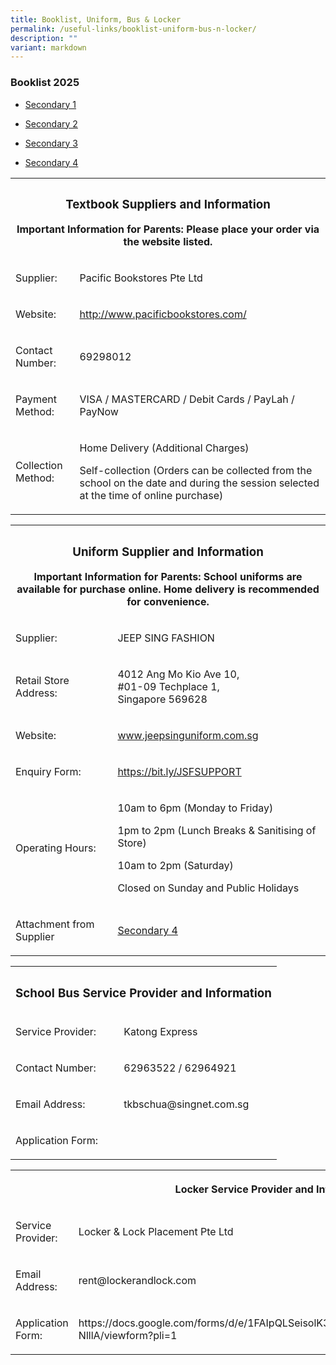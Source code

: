 ```yaml
---
title: Booklist, Uniform, Bus & Locker
permalink: /useful-links/booklist-uniform-bus-n-locker/
description: ""
variant: markdown
---
```

<h3>Booklist 2025</h3>
<ul data-tight="true" class="tight">
<li>
<a href="https://drive.google.com/file/d/1ulKNEY6gQwMrSi3lJnYuenIgZ1qB26lK/view?usp=sharing" target="_blank" rel="noopener"></a><p><a href="https://drive.google.com/file/d/1ulKNEY6gQwMrSi3lJnYuenIgZ1qB26lK/view?usp=sharing" target="_blank" rel="noopener">Secondary 1</a></p>
</li>
<li>
<a href="https://drive.google.com/file/d/1VfGi6MaGLjfliSFemCfQSjHkDK8F19nM/view?usp=sharing" target="_blank" rel="noopener"></a><p><a href="https://drive.google.com/file/d/1VfGi6MaGLjfliSFemCfQSjHkDK8F19nM/view?usp=sharing" target="_blank" rel="noopener">Secondary 2</a></p>
</li>
<li>
<a href="https://drive.google.com/file/d/16sTiyh2geuoKGSBG_0l4X5WR_U19ZJSs/view?usp=sharing" target="_blank" rel="noopener"></a><p><a href="https://drive.google.com/file/d/16sTiyh2geuoKGSBG_0l4X5WR_U19ZJSs/view?usp=sharing" target="_blank" rel="noopener">Secondary 3</a></p>
</li>
<li>
<a href="https://drive.google.com/file/d/1Z6zrgU-yKwnD31QWpT7nkF0yol460hPa/view?usp=sharing" target="_blank" rel="noopener"></a><p><a href="https://drive.google.com/file/d/1Z6zrgU-yKwnD31QWpT7nkF0yol460hPa/view?usp=sharing" target="_blank" rel="noopener">Secondary 4</a></p>
<p></p>
</li>
</ul>
<table style="minWidth: 50px">
<colgroup>
<col>
<col>
</colgroup>
<tbody>
<tr>
<th rowspan="1" colspan="2">
<h3>Textbook Suppliers and Information</h3>
<p></p>
<p>Important Information for Parents: Please place your order via the website
listed.</p>
</th>
</tr>
<tr>
<td rowspan="1" colspan="1">
<p>Supplier:</p>
</td>
<td rowspan="1" colspan="1">
<p>Pacific Bookstores Pte Ltd</p>
</td>
</tr>
<tr>
<td rowspan="1" colspan="1">
<p>Website:</p>
</td>
<td rowspan="1" colspan="1">
<p><a href="http://www.pacificbookstores.com/" rel="noopener noreferrer nofollow" target="_blank">http://www.pacificbookstores.com/</a>
</p>
</td>
</tr>
<tr>
<td rowspan="1" colspan="1">
<p>Contact Number:</p>
</td>
<td rowspan="1" colspan="1">
<p>69298012</p>
</td>
</tr>
<tr>
<td rowspan="1" colspan="1">
<p>Payment Method:</p>
</td>
<td rowspan="1" colspan="1">
<p>VISA / MASTERCARD / Debit Cards / PayLah / PayNow</p>
</td>
</tr>
<tr>
<td rowspan="1" colspan="1">
<p>Collection Method:</p>
</td>
<td rowspan="1" colspan="1">
<p>Home Delivery (Additional Charges)</p>
<p>Self-collection (Orders can be collected from the school on the date and
during the session selected at the time of online purchase)</p>
</td>
</tr>
</tbody>
</table>
<p></p>
<table style="minWidth: 50px">
<colgroup>
<col>
<col>
</colgroup>
<tbody>
<tr>
<th rowspan="1" colspan="2">
<h3>Uniform Supplier and Information</h3>
<p></p>
<p>Important Information for Parents: School uniforms are available for purchase
online. Home delivery is recommended for convenience.</p>
</th>
</tr>
<tr>
<td rowspan="1" colspan="1">
<p>Supplier:</p>
</td>
<td rowspan="1" colspan="1">
<p>JEEP SING FASHION</p>
</td>
</tr>
<tr>
<td rowspan="1" colspan="1">
<p>Retail Store Address:</p>
</td>
<td rowspan="1" colspan="1">
<p>4012 Ang Mo Kio Ave 10,<br>
	#01-09 Techplace 1,<br>
Singapore 569628</p>
</td>
</tr>
<tr>
<td rowspan="1" colspan="1">
<p>Website:</p>
</td>
<td rowspan="1" colspan="1">
<p><a href="http://www.jeepsinguniform.com.sg" rel="noopener noreferrer nofollow" target="_blank">www.jeepsinguniform.com.sg</a>
</p>
</td>
</tr>
<tr>
<td rowspan="1" colspan="1">
<p>Enquiry Form:</p>
</td>
<td rowspan="1" colspan="1">
<p><a href="https://bit.ly/JSFSUPPORT" rel="noopener noreferrer nofollow" target="_blank">https://bit.ly/JSFSUPPORT</a>
</p>
</td>
</tr>
<tr>
<td rowspan="1" colspan="1">
<p>Operating Hours:</p>
</td>
<td rowspan="1" colspan="1">
<p>10am to 6pm (Monday to Friday)</p>
<p>1pm to 2pm (Lunch Breaks &amp; Sanitising of Store)</p>
<p>10am to 2pm (Saturday)</p>
<p>Closed on Sunday and Public Holidays</p>
</td>
</tr>
<tr>
<td rowspan="1" colspan="1">
<p>Attachment from Supplier</p>
</td>
<td rowspan="1" colspan="1">
	<a href="https://drive.google.com/file/d/1-K5IK4MpTwxhtJMT2gxFQSlHet7IOIr0/view?usp=sharing" target="_blank" rel="noopener"></a><p><a href="https://drive.google.com/file/d/1-K5IK4MpTwxhtJMT2gxFQSlHet7IOIr0/view?usp=sharing" target="_blank" rel="noopener">Secondary 4</a></p>
</td>
</tr>
</tbody>
</table>
<p></p>
<table style="minWidth: 50px">
<colgroup>
<col>
<col>
</colgroup>
<tbody>
<tr>
<th rowspan="1" colspan="2">
<h3>School Bus Service Provider and Information</h3>
</th>
</tr>
<tr>
<td rowspan="1" colspan="1">
<p>Service Provider:</p>
</td>
<td rowspan="1" colspan="1">
<p>Katong Express</p>
</td>
</tr>
<tr>
<td rowspan="1" colspan="1">
<p>Contact Number:</p>
</td>
<td rowspan="1" colspan="1">
<p>62963522 / 62964921</p>
</td>
</tr>
<tr>
<td rowspan="1" colspan="1">
<p>Email Address:</p>
</td>
<td rowspan="1" colspan="1">
<p><a rel="noopener noreferrer nofollow" target="_blank">tkbschua@singnet.com.sg</a>
</p>
</td>
</tr>
<tr>
<td rowspan="1" colspan="1">
<p>Application Form:</p>
</td>
<td rowspan="1" colspan="1">
<p></p>
</td>
</tr>
</tbody>
</table>
<p></p>
<table style="minWidth: 50px">
<colgroup>
<col>
<col>
</colgroup>
<tbody>
<tr>
<th rowspan="1" colspan="2">
<p>Locker Service Provider and Information</p>
</th>
</tr>
<tr>
<td rowspan="1" colspan="1">
<p>Service Provider:</p>
</td>
<td rowspan="1" colspan="1">
<p>Locker &amp; Lock Placement Pte Ltd</p>
</td>
</tr>
<tr>
<td rowspan="1" colspan="1">
<p>Email Address:</p>
</td>
<td rowspan="1" colspan="1">
<p><a rel="noopener noreferrer nofollow" target="_blank">rent@lockerandlock.com</a>
</p>
</td>
</tr>
<tr>
<td rowspan="1" colspan="1">
<p>Application Form:</p>
</td>
<td rowspan="1" colspan="1">
<p><a rel="noopener noreferrer nofollow" target="_blank">https://docs.google.com/forms/d/e/1FAIpQLSeisolK3flJHuHebdSK2kFlvzFlzeXmoubTjBSpnylG-NlllA/viewform?pli=1</a>
</p>
</td>
</tr>
</tbody>
</table>
<p></p>